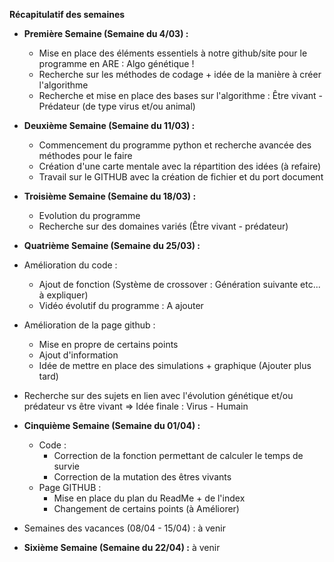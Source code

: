 **Récapitulatif des semaines**

- __Première Semaine (Semaine du 4/03) :__
  -  Mise en place des éléments essentiels à notre github/site pour le programme en ARE : Algo génétique !
  -  Recherche sur les méthodes de codage + idée de la manière à créer l'algorithme
  -  Recherche et mise en place des bases sur l'algorithme : Être vivant - Prédateur (de type virus et/ou animal)

- __Deuxième Semaine (Semaine du 11/03) :__
  - Commencement du programme python et recherche avancée des méthodes pour le faire 
  - Création d'une carte mentale avec la répartition des idées (à refaire)
  - Travail sur le GITHUB avec la création de fichier et du port document

- __Troisième Semaine (Semaine du 18/03) :__ 
  - Evolution du programme
  - Recherche sur des domaines variés (Être vivant - prédateur)
    
- __Quatrième Semaine (Semaine du 25/03) :__
 - Amélioration du code :
   - Ajout de fonction (Système de crossover : Génération suivante etc... à expliquer)
   - Vidéo évolutif du programme : A ajouter
 - Amélioration de la page github :
   - Mise en propre de certains points
   - Ajout d'information 
   - Idée de mettre en place des simulations + graphique (Ajouter plus tard)  
 - Recherche sur des sujets en lien avec l'évolution génétique et/ou prédateur vs être vivant => Idée finale : Virus - Humain

- __Cinquième Semaine (Semaine du 01/04) :__
  - Code :
     -  Correction de la fonction permettant de calculer le temps de survie
     -  Correction de la mutation des êtres vivants
  - Page GITHUB :
     - Mise en place du plan du ReadMe + de l'index
     - Changement de certains points (à Améliorer) 

- Semaines des vacances (08/04 - 15/04) : à venir

- __Sixième Semaine (Semaine du 22/04) :__ à venir 
